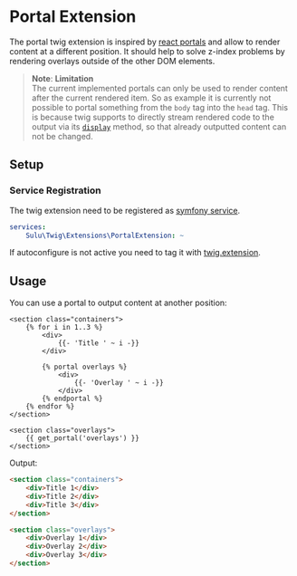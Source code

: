 # Portal Extension

The portal twig extension is inspired by [react portals](https://reactjs.org/docs/portals.html) and allow to render content at a different position.
It should help to solve z-index problems by rendering overlays outside of the other DOM elements.

> **Note**: **Limitation**  
> The current implemented portals can only be used to render content after the current rendered item. So as example it is currently not possible to portal something from the `body` tag into the `head` tag. This is because twig supports to directly stream rendered code to the output via its [`display`](https://twig.symfony.com/doc/3.x/api.html#rendering-templates) method, so that already outputted content can not be changed.

## Setup

### Service Registration

The twig extension need to be registered as [symfony service](http://symfony.com/doc/current/service_container.html).

```yml
services:
    Sulu\Twig\Extensions\PortalExtension: ~
```

If autoconfigure is not active you need to tag it with [twig.extension](https://symfony.com/doc/current/service_container.html#the-autoconfigure-option).

## Usage

You can use a portal to output content at another position:

```twig
<section class="containers">
    {% for i in 1..3 %}
        <div>
            {{- 'Title ' ~ i -}}
        </div>

        {% portal overlays %}
            <div>
                {{- 'Overlay ' ~ i -}}
            </div>
        {% endportal %}
    {% endfor %}
</section>

<section class="overlays">
    {{ get_portal('overlays') }}
</section>
```

Output:

```html
<section class="containers">
    <div>Title 1</div>
    <div>Title 2</div>
    <div>Title 3</div>
</section>

<section class="overlays">
    <div>Overlay 1</div>
    <div>Overlay 2</div>
    <div>Overlay 3</div>
</section>
```
